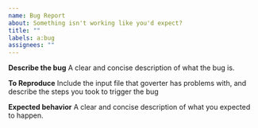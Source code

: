 ```yaml
---
name: Bug Report
about: Something isn't working like you'd expect?
title: ""
labels: a:bug
assignees: ""
---
```


**Describe the bug**
A clear and concise description of what the bug is.

**To Reproduce**
Include the input file that goverter has problems with, and describe the steps
you took to trigger the bug

**Expected behavior**
A clear and concise description of what you expected to happen.
